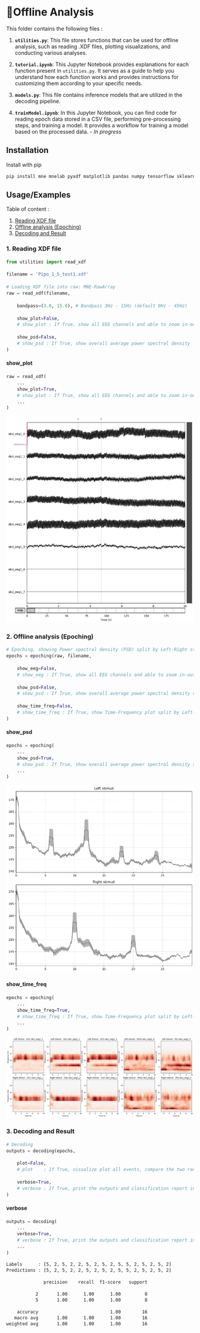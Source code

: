 # 🧠Offline Analysis

This folder contains the following files :

1. **`utilities.py`**: This file stores functions that can be used for offline analysis, such as reading .XDF files, plotting visualizations, and conducting various analyses.

2. **`tutorial.ipynb`**: This Jupyter Notebook provides explanations for each function present in `utilities.py`. It serves as a guide to help you understand how each function works and provides instructions for customizing them according to your specific needs.

3. **`models.py`**: This file contains inference models that are utilized in the decoding pipeline.

4. **`trainModel.ipynb`**: In this Jupyter Notebook, you can find code for reading epoch data stored in a CSV file, performing pre-processing steps, and training a model. It provides a workflow for training a model based on the processed data. - *In progress*



## Installation

Install with pip

```bash
pip install mne mnelab pyxdf matplotlib pandas numpy tensorflow sklearn pyriemann
```
    



## Usage/Examples

Table of content :

1. [Reading XDF file](https://github.com/defmylife/BCI-MNE-project/tree/main/Offline#1-reading-xdf-file)
2. [Offline analysis (Epoching)](https://github.com/defmylife/BCI-MNE-project/tree/main/Offline#2-offline-analysis-(Epoching))
3. [Decoding and Result](https://github.com/defmylife/BCI-MNE-project/tree/main/Offline#3-decoding-and-result)


### 1. Reading XDF file

```python
from utilities import read_xdf

filename = 'Pipo_1_5_test1.xdf'

# Loading XDF file into raw: MNE-RawArray
raw = read_xdf(filename, 

    bandpass=(3.0, 15.0), # Bandpass 3Hz - 15Hz (default 0Hz - 45Hz)

    show_plot=False, 
    # show_plot : If True, show all EEG channels and able to zoom in-out, scaling

    show_psd=False,
    # show_psd : If True, show overall average power spectral density
)
```

#### show_plot
```python
raw = read_xdf(
    ...
    show_plot=True, 
    # show_plot : If True, show all EEG channels and able to zoom in-out, scaling
    ...
)
```
![Preview](preview/show_plot.png)

<!-- #### show_psd
```python
raw = read_xdf(
    ...
    show_psd=True, 
    # show_psd : If True, show overall average power spectral density
    ...
)
```
![Preview](preview/show_psd.png) -->



### 2. Offline analysis (Epoching)

```python
# Epoching, showing Power spectral density (PSD) split by Left-Right stimuli event
epochs = epoching(raw, filename,

    show_eeg=False,
    # show_eeg : If True, show all EEG channels and able to zoom in-out, scaling split by Left-Right stimuli

    show_psd=False,
    # show_psd : If True, show overall average power spectral density split by Left-Right stimuli

    show_time_freq=False,
    # show_time_freq : If True, show Time-Frequency plot split by Left-Right stimuli and each O1, Oz, O2, POz, Pz
)
```

#### show_psd
```python
epochs = epoching(
    ...
    show_psd=True,
    # show_psd : If True, show overall average power spectral density split by Left-Right stimuli
    ...
)
```
![Preview](preview/show_epoch.png)

<!-- #### show_eeg
```python
epochs = epoching(
    ...
    show_eeg=True, 
    # show_eeg : If True, show all EEG channels and able to zoom in-out, scaling split by Left-Right stimuli
    ...
)
```
![Preview](preview/show_eeg_L.png)
![Preview](preview/show_eeg_R.png) -->

#### show_time_freq
```python
epochs = epoching(
    ...
    show_time_freq=True, 
    # show_time_freq : If True, show Time-Frequency plot split by Left-Right stimuli and each O1, Oz, O2, POz, Pz
    ...
)
```
![Preview](preview/show_time_freq.png)



### 3. Decoding and Result
```python
# Decoding
outputs = decoding(epochs,

    plot=False,
    # plot    : If True, visualize plot all events, compare the two ranges of frequencies, and view the outputs.

    verbose=True,
    # verbose : If True, print the outputs and classification report in the terminal.
)
```

#### verbose
```python
outputs = decoding(
    ...
    verbose=True,
    # verbose : If True, print the outputs and classification report in the terminal.
    ...
)
```
```
Labels      : [5, 2, 5, 2, 2, 5, 2, 5, 2, 5, 5, 2, 5, 2, 5, 2]
Predictions : [5, 2, 5, 2, 2, 5, 2, 5, 2, 5, 5, 2, 5, 2, 5, 2]

              precision    recall  f1-score   support

           2       1.00      1.00      1.00         8
           5       1.00      1.00      1.00         8

    accuracy                           1.00        16
   macro avg       1.00      1.00      1.00        16
weighted avg       1.00      1.00      1.00        16
```





